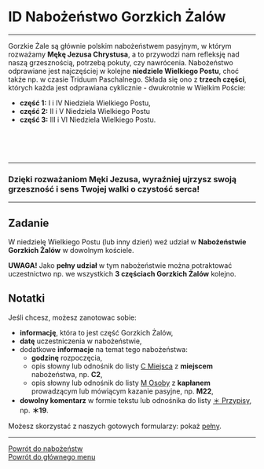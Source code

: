 # <span class="status status-list"><span class="status status-list">ID</span> Nabożeństwo Gorzkich Żalów</span>
---
Gorzkie Żale są głównie polskim nabożeństwem pasyjnym, w którym rozważamy **Mękę Jezusa Chrystusa**, a to przywodzi nam refleksję nad naszą grzesznością, potrzebą pokuty, czy nawrócenia. Nabożeństwo odprawiane jest najczęściej w kolejne **niedziele Wielkiego Postu**, choć także np. w czasie Triduum Paschalnego. Składa się ono z **trzech części**, których każda jest odprawiana cyklicznie - dwukrotnie w Wielkim Poście:
- **część 1:** I i IV Niedziela Wielkiego Postu,
- **część 2:** II i V Niedziela Wielkiego Postu
- **część 3:** III i VI Niedziela Wielkiego Postu.

<br />
<br />
<br />

---
### Dzięki rozważaniom Męki Jezusa, wyraźniej ujrzysz swoją grzeszność i sens Twojej walki o czystość serca!

---
## Zadanie
W <span class="selected-day-info">niedzielę Wielkiego Postu</span> (lub inny dzień) weź udział w **Nabożeństwie Gorzkich Żalów** w dowolnym kościele.

**UWAGA!** Jako **pełny udział** w tym nabożeństwie można potraktować uczestnictwo np. we wszystkich **3 częściach Gorzkich Żalów** kolejno.
## Notatki
Jeśli chcesz, możesz zanotowac sobie:
- **informację**, która to jest część Gorzkich Żalów,
- **datę** uczestniczenia w nabożeństwie,
- dodatkowe **informacje** na temat tego nabożeństwa:
  - **godzinę** rozpoczęcia,
  - opis słowny lub odnośnik do listy [<span class="status status-list"><span class="status status-list">C</span> Miejsca</span>](miejsca.md) z **miejscem** nabożeństwa, np. **C2**,
  - opis słowny lub odnośnik do listy [<span class="status status-list"><span class="status status-list">M</span> Osoby</span>](osoby.md) z **kapłanem** prowadzącym lub mówiącym kazanie pasyjne, np. **M22**,
- **dowolny komentarz** w formie tekstu lub odnośnika do listy [<span class="status status-list"><span class="status status-list">＊</span> Przypisy</span>](przypisy.md), np. **＊19**.

Możesz skorzystać z naszych gotowych formularzy: pokaż [pełny](../../pl/pdf/lista_v1_i_nabozenstwa_cd.pdf).

---
[Powrót do nabożeństw](jak_uczestniczyc_w_nabozenstwach.md)  
[Powrót do głównego menu](index.md)
